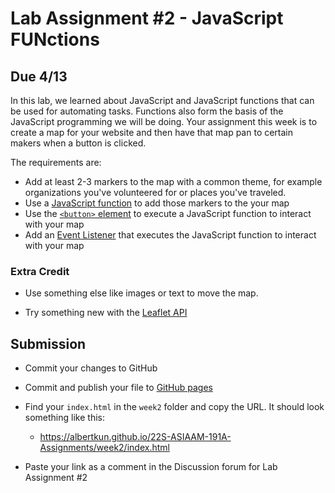# Lab Assignment #2 - JavaScript FUNctions

## Due 4/13

In this lab, we learned about JavaScript and JavaScript functions that can be used for automating tasks. Functions also form the basis of the JavaScript programming we will be doing. Your assignment this week is to create a map for your website and then have that map pan to certain makers when a button is clicked.

The requirements are:

- Add at least 2-3 markers to the map with a common theme, for example organizations you've volunteered for or places you've traveled.
- Use a [JavaScript function](https://developer.mozilla.org/en-US/docs/Web/JavaScript/Reference/Global_Objects/Function/Function) to add those markers to the your map
- Use the [`<button>` element](https://developer.mozilla.org/en-US/docs/Web/HTML/Element/button) to execute a JavaScript function to interact with your map
- Add an [Event Listener](https://developer.mozilla.org/en-US/docs/Web/API/EventListener) that executes the JavaScript function to interact with your map 

### Extra Credit

- Use something else like images or text to move the map.

- Try something new with the [Leaflet API](https://leafletjs.com/reference-1.7.1.html)
  
## Submission

- Commit your changes to GitHub

- Commit and publish your file to [GitHub pages](https://guides.github.com/features/pages/)

- Find your `index.html` in the `week2` folder and copy the URL. It should look something like this:
  - https://albertkun.github.io/22S-ASIAAM-191A-Assignments/week2/index.html

- Paste your link as a comment in the Discussion forum for Lab Assignment #2
